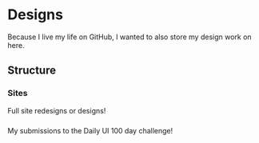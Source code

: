 # Designs

Because I live my life on GitHub, I wanted to also store my design work on here. 

## Structure

### Sites
Full site redesigns or designs!

###
My submissions to the Daily UI 100 day challenge!
